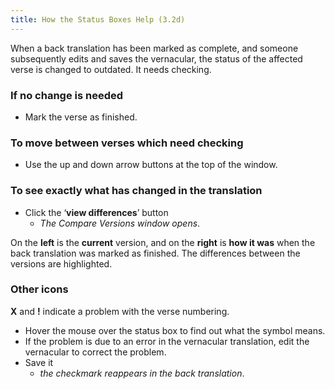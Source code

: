 ```yaml
---
title: How the Status Boxes Help (3.2d)
---
```

When a back translation has been marked as complete, and someone subsequently edits and saves the vernacular, the status of the affected verse is changed to outdated. It needs checking.

### If no change is needed

-   Mark the verse as finished.

### To move between verses which need checking

-   Use the up and down arrow buttons at the top of the window.

### To see exactly what has changed in the translation

-   Click the ‘**view differences**’ button
    -  *The Compare Versions window opens*.

On the **left** is the **current** version, and on the **right** is **how it was** when the back translation was marked as finished. The differences between the versions are highlighted.

### Other icons

**X** and **!** indicate a problem with the verse numbering.

-   Hover the mouse over the status box to find out what the symbol means.
-   If the problem is due to an error in the vernacular translation, edit the vernacular to correct the problem.
-   Save it  
    -  *the checkmark reappears in the back translation*.
